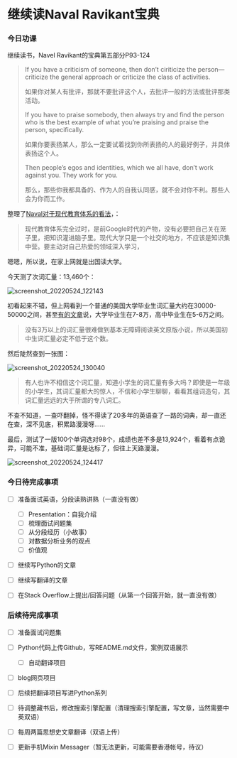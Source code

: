 # 继续读Naval Ravikant宝典


### 今日功课

继续读书，Navel Ravikant的宝典第五部分P93-124

>   If you have a criticism of someone, then don’t ciriticize the person—criticize the general approach or criticize the class of activities.
>
>   如果你对某人有批评，那就不要批评这个人，去批评一般的方法或批评那类活动。
>
>   If you have to praise somebody, then always try and find the person who is the best example of what you’re praising and praise the person, specifically. 
>
>   如果你要表扬某人，那么一定要试着找到你所表扬的人的最好例子，并具体表扬这个人。
>
>   Then people’s egos and identities, which we all have, don’t work against you. They work for you.
>
>   那么，那些你我都具备的、作为人的自我认同感，就不会对你不利。那些人会为你而工作。



整理了[Naval对于现代教育体系的看法](https://doraemonj.github.io/navel_ravikant_current_educational_system/)，：

>   现代教育体系完全过时，是前Google时代的产物，没有必要把自己关在笼子里，把知识灌进脑子里。现代大学只是一个社交的地方，不应该是知识集中营。要主动对自己热爱的领域深入学习，

嗯嗯，所以说，在家上网就是出国读大学。

今天测了次词汇量：13,460个：

![screenshot_20220524_122143](https://doraemonj.github.io/pics/screenshot_20220524_122143.png)

初看起来不错，但上网看到一个普通的美国大学毕业生词汇量大约在30000-50000之间，甚至[有的文章](https://wukong.toutiao.com/question/6561543374099185927/#:~:text=1%2D%E9%9D%9E%E5%AD%A6%E6%9C%AF%E8%AF%8D%E6%B1%87%EF%BC%8C%E5%BE%88,%E6%AF%95%E4%B8%9A%E7%94%9F%EF%BC%8C35000%E6%88%96%E4%BB%A5%E4%B8%8A%E3%80%82)说，大学毕业生在7-8万，高中毕业生在5-6万之间。

>   没有3万以上的词汇量很难做到基本无障碍阅读英文原版小说，所以美国初中生词汇量必定不低于这个数。

然后陡然查到一张图：

![screenshot_20220524_130040](https://doraemonj.github.io/pics/screenshot_20220524_130040.png)

>   有人也许不相信这个词汇量，知道小学生的词汇量有多大吗？即使是一年级的小学生，其词汇量都大的惊人，不信和小学生聊聊，看看其组词造句，其词汇量远远的大于所谓的专八词汇。

不查不知道，一查吓翻掉，怪不得读了20多年的英语查了一路的词典，却一直还在查，深不见底，积累路漫漫呀……

最后，测试了一版100个单词选对98个，成绩也差不多是13,924个，看着有点诡异，可能不准，基础词汇量是达标了，但往上天路漫漫。

![screenshot_20220524_124417](https://doraemonj.github.io/pics/screenshot_20220524_124417.png)



### 今日待完成事项

-   [ ] 准备面试英语，分段读熟讲熟（一直没有做）

    -   [ ] Presentation：自我介绍
    -   [ ] 梳理面试问题集
    -   [ ] 从分段经历（小故事）
    -   [ ] 对数据分析业务的观点
    -   [ ] 价值观
-   [ ] 继续写Python的文章
-   [ ] 继续写翻译的文章
-   [ ] 在Stack Overflow上提出/回答问题（从第一个回答开始，就一直没有做）


### 后续待完成事项

-   [ ] 准备面试问题集
-   [ ] Python代码上传Github，写README.md文件，案例双语展示

    -   [ ] 自动翻译项目
-   [ ] blog网页项目
-   [ ] 后续把翻译项目写进Python系列

-   [ ] 待调整藏书后，修改搜索引擎配置（清理搜索引擎配置，写文章，当然需要中英双语）
-   [ ] 每周两篇思想史文章翻译（双语上传）

-   [ ] 更新手机Mixin Messager（暂无法更新，可能需要香港帐号，待议）

